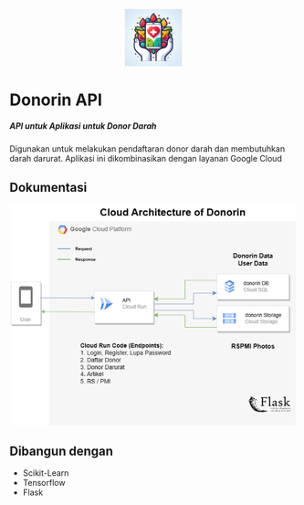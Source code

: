 <p align="center">
<img width="100" src="https://github.com/mdhkrmd/donorinAPI/blob/main/photo/Logo.jfif" alt="SiBangkit">
</p>


# Donorin API
##### API untuk Aplikasi untuk Donor Darah

Digunakan untuk melakukan pendaftaran donor darah dan membutuhkan darah darurat. Aplikasi ini dikombinasikan dengan layanan Google Cloud
    
## Dokumentasi
<p align="center">
<img width="500" src="https://github.com/mdhkrmd/donorinAPI/blob/main/photo/Cloud%20Architecture.drawio.png" alt="SiBangkit">
</p>

## Dibangun dengan
- Scikit-Learn
- Tensorflow
- Flask
